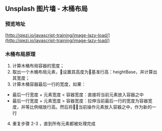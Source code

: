 ## Unsplash 图片墙 - 木桶布局

### 预览地址
[http://qiezi.io/javascript-training/image-lazy-load/](http://qiezi.io/javascript-training/image-lazy-load/)

### 木桶布局原理

1. 计算木桶布局容器的宽度；
2. 取出一个木桶布局元素，设置其高度为基准行高：heightBase，并计算出其宽度；
3. 计算木桶容器最后一行的宽度，如果：
  * 最后一行宽度 + 元素宽度 < 容器宽度：直接将当前元素放入容器之中
  * 最后一行宽度 + 元素宽度 > 容器宽度：拉伸当前最后一行的宽度为容器宽度，并等比例缩放行高。然后将当前操作元素放入容器之中，作为新的一行
4. 重复步骤 2-3 ，直到所有元素都被处理完成
